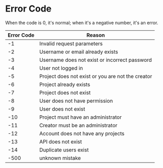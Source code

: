 # Error Code


When the code is 0, it's normal; when it's a negative number, it's an error.  


| Error Code | Reason                            |
|------------|----------------------------------|
| -1         | Invalid request parameters       |
| -2         | Username or email already exists |
| -3         | Username does not exist or incorrect password |
| -4         | User not logged in               |
| -5         | Project does not exist or you are not the creator |
| -6         | Project already exists           |
| -7         | Project does not exist           |
| -8         | User does not have permission    |
| -9         | User does not exist              |
| -10        | Project must have an administrator |
| -11        | Creator must be an administrator |
| -12        | Account does not have any projects |
| -13        | API does not exist               |
| -14 | Duplicate users exist |
| -500 | unknown mistake |